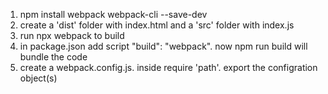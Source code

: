 1. npm install webpack webpack-cli --save-dev
2. create a 'dist' folder with index.html and a 'src' folder with index.js 
3. run npx webpack to build
4. in package.json add script "build": "webpack". now npm run build will bundle the code
5. create a webpack.config.js. inside require 'path'. export the configration object(s)